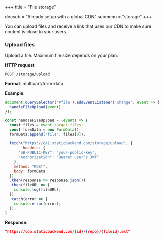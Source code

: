 +++
title = "File storage"

docsub = "Already setup with a global CDN"
submenu = "storage"
+++

You can upload files and receive a link that uses our CDN to make sure content 
is close to your users.

### Upload files

Upload a file. Maximum file size depends on your plan.

**HTTP request**:

`POST /storage/upload`

**Format**: multipart/form-data

**Example**:

```javascript
document.querySelector('#file').addEventListener('change', event => {
  handleFileUpload(event);
});

const handleFileUpload = (event) => {
  const files = event.target.files;
  const formData = new FormData();
  formData.append('file', files[0]);

  fetch("https://ca1.staticbackend.com/storage/upload", {
		headers: {
      "SB-PUBLIC-KEY": "your-public-key",
      "Authorization": "Bearer user's JWT"
    },
    method: "POST",
    body: formData
  })
  .then(response => response.json())
  .then(fileURL => {
    console.log(fileURL);
  })
  .catch(error => {
    console.error(error);
  });
}
```

**Response**:

```json
"https://cdn.staticbackend.com/{id}/{repo}/{fileid}.ext"
```
